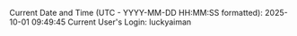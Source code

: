 Current Date and Time (UTC - YYYY-MM-DD HH:MM:SS formatted): 2025-10-01 09:49:45
Current User's Login: luckyaiman
